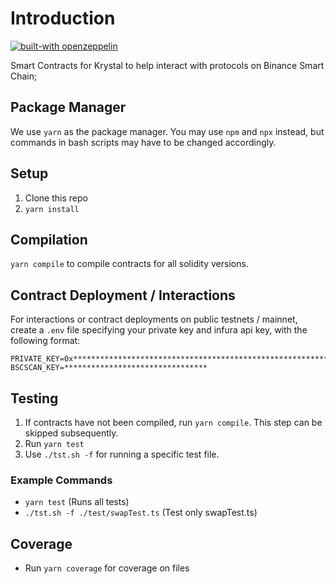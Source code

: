 # Introduction

[![built-with openzeppelin](https://img.shields.io/badge/built%20with-OpenZeppelin-3677FF)](https://docs.openzeppelin.com/)

Smart Contracts for Krystal to help interact with protocols on Binance Smart Chain;

## Package Manager

We use `yarn` as the package manager. You may use `npm` and `npx` instead, but commands in bash scripts may have to be changed accordingly.

## Setup

1. Clone this repo
2. `yarn install`

## Compilation

`yarn compile` to compile contracts for all solidity versions.

## Contract Deployment / Interactions

For interactions or contract deployments on public testnets / mainnet, create a `.env` file specifying your private key and infura api key, with the following format:

```
PRIVATE_KEY=0x****************************************************************
BSCSCAN_KEY=********************************
```

## Testing

1. If contracts have not been compiled, run `yarn compile`. This step can be skipped subsequently.
2. Run `yarn test`
3. Use `./tst.sh -f` for running a specific test file.

### Example Commands

- `yarn test` (Runs all tests)
- `./tst.sh -f ./test/swapTest.ts` (Test only swapTest.ts)

## Coverage

- Run `yarn coverage` for coverage on files
